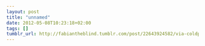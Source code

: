 ```yaml
---
layout: post
title: "unnamed"
date: 2012-05-08T10:23:18+02:00
tags: []
tumblr_url: http://fabiantheblind.tumblr.com/post/22643924582/via-coldplay-covers-you-gotta-fight-for-your
---
```

